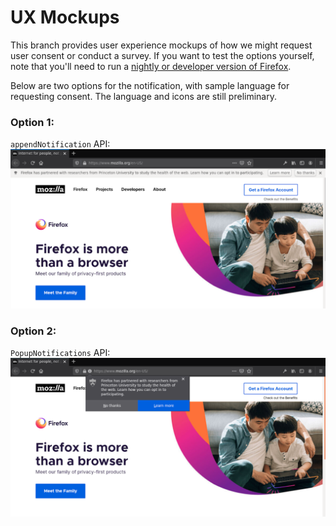 # UX Mockups
This branch provides user experience mockups of how we might request user consent or conduct a survey.
If you want to test the options yourself, note that you'll need to run a [nightly or developer
version of Firefox](https://www.mozilla.org/en-US/firefox/channel/desktop/).

Below are two options for the notification, with sample language for requesting consent.
The language and icons are still preliminary.

### Option 1:
`appendNotification` API:
![appendNotification](./samples/appendNotification.png "Using the appendNotification API")

### Option 2:
`PopupNotifications` API:
![PopupNotifications](./samples/PopupNotifications.png "Using the PopupNotifications API")
